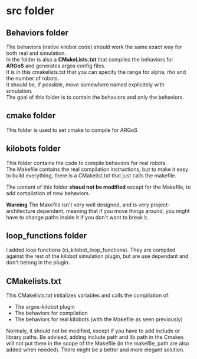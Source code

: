 # src folder

## Behaviors folder
The behaviors (native kilobot code) should work the same exact way for
both real and simulation.   
In the folder is also a **CMakeLists.txt** that compiles the behaviors for **ARGoS** and generates argos config files.  
It is in this cmakelists.txt that you can specify the range for alpha, rho and the number of robots.   
It should be, if possible, move somewhere named explicitely with simulation.   
The goal of this folder is to contain the behaviors and only the behaviors.

## cmake folder
This folder is used to set cmake to compile for ARGoS   

## kilobots folder
This folder contains the code to compile behaviors for real robots.    
The Makefile contains the real compilation instructions, but to make it easy to build everything, there is a CMakelist.txt that just calls the makefile.

The content of this folder **shoud not be modified** except for the Makefile, to add compilation of new behaviors.    

**Warning** The Makefile isn't very well designed, and is very project-architecture dependent, meaning that if you move things around, you might have to change paths inside it if you don't want to break it.   

## loop_functions folder 
I added loop functions (ci_kilobot_loop_functions). They are compiled against the rest of the kilobot simulation plugin, but are use dependant and don't belong in the plugin.

## CMakelists.txt
This CMakelists.txt initializes variables and calls the compilation of:
- The argos-kilobot plugin
- The behaviors for compilation
- The behaviors for real kilobots (with the Makefile as seen previously)

Normaly, it should not be modified, except if you have to add include or library paths. Be advised, adding include path and lib path in the Cmakes will not put them in the scope of the Makefile (in the makefile, path are also added when needed). There might be a better and more elegant solution.
